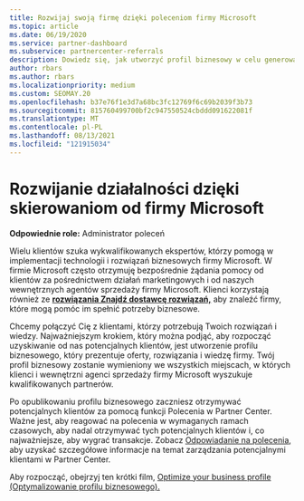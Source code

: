 ```yaml
---
title: Rozwijaj swoją firmę dzięki poleceniom firmy Microsoft
ms.topic: article
ms.date: 06/19/2020
ms.service: partner-dashboard
ms.subservice: partnercenter-referrals
description: Dowiedz się, jak utworzyć profil biznesowy w celu generowania potencjalnych klientów za pomocą funkcji poleceń usługi Partner Center, a następnie odpowiadania na te polecenia.
author: rbars
ms.author: rbars
ms.localizationpriority: medium
ms.custom: SEOMAY.20
ms.openlocfilehash: b37e76f1e3d7a68bc3fc12769f6c69b2039f3b73
ms.sourcegitcommit: 815760499700bf2c947550524cbddd091622081f
ms.translationtype: MT
ms.contentlocale: pl-PL
ms.lasthandoff: 08/13/2021
ms.locfileid: "121915034"
---
```

# <a name="grow-your-business-with-referrals-from-microsoft"></a>Rozwijanie działalności dzięki skierowaniom od firmy Microsoft

**Odpowiednie role:** Administrator poleceń

Wielu klientów szuka wykwalifikowanych ekspertów, którzy pomogą w implementacji technologii i rozwiązań biznesowych firmy Microsoft. W firmie Microsoft często otrzymuję bezpośrednie żądania pomocy od klientów za pośrednictwem działań marketingowych i od naszych wewnętrznych agentów sprzedaży firmy Microsoft. Klienci korzystają również ze [ **rozwiązania Znajdź dostawcę rozwiązań,**](https://appsource.microsoft.com/marketplace/partner-dir) aby znaleźć firmy, które mogą pomóc im spełnić potrzeby biznesowe.

Chcemy połączyć Cię z klientami, którzy potrzebują Twoich rozwiązań i wiedzy. Najważniejszym krokiem, który można podjąć, aby rozpocząć uzyskiwanie od nas potencjalnych klientów, jest utworzenie profilu biznesowego, który prezentuje oferty, rozwiązania i wiedzę firmy. [](create-a-marketing-profile.md) Twój profil biznesowy zostanie wymieniony we wszystkich miejscach, w których klienci i wewnętrzni agenci sprzedaży firmy Microsoft wyszukuje kwalifikowanych partnerów.

 Po opublikowaniu profilu biznesowego zaczniesz otrzymywać potencjalnych klientów za pomocą funkcji Polecenia w Partner Center. Ważne jest, aby reagować na polecenia w wymaganych ramach czasowych, aby nadal otrzymywać tych potencjalnych klientów i, co najważniejsze, aby wygrać transakcje. Zobacz [Odpowiadanie na polecenia,](manage-leads.md) aby uzyskać szczegółowe informacje na temat zarządzania potencjalnymi klientami w Partner Center.  


Aby rozpocząć, obejrzyj ten krótki film, [Optimize your business profile (Optymalizowanie profilu biznesowego).](https://player.vimeo.com/video/252788046)
